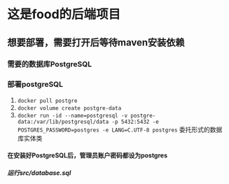# 这是food的后端项目
## 想要部署，需要打开后等待maven安装依赖
### 需要的数据库PostgreSQL
### 部署postgreSQL
1. `docker pull postgre`
2. `docker volume create postgre-data`
3. `docker run -id --name=postgresql -v postgre-data:/var/lib/postgresql/data -p 5432:5432 -e POSTGRES_PASSWORD=postgres -e LANG=C.UTF-8 postgres`
   委托形式的数据库实体类
#### 在安装好PostgreSQL后，管理员账户密码都设为postgres
##### 运行src/database.sql
